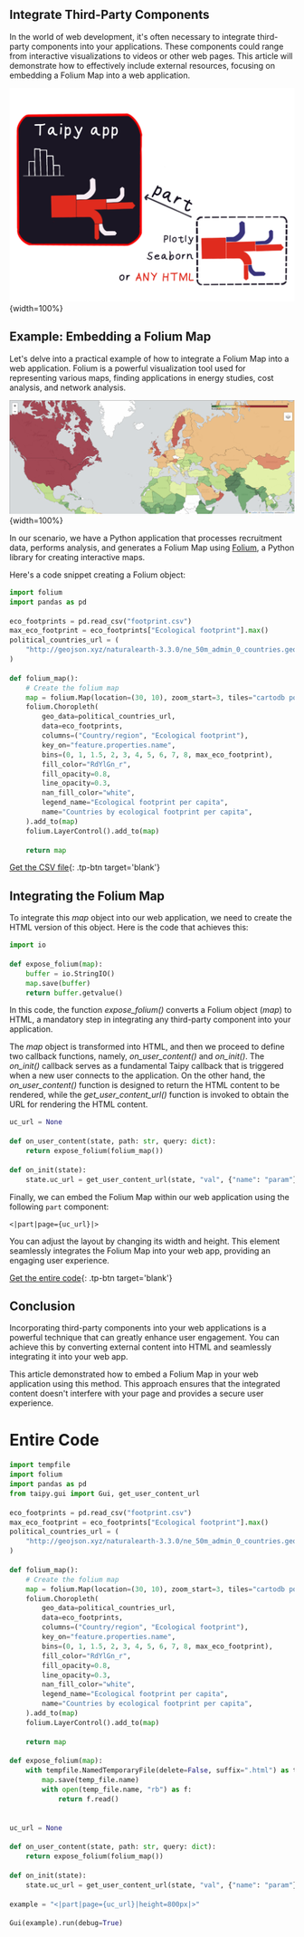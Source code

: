 ## Integrate Third-Party Components

In the world of web development, it's often necessary to integrate third-party components 
into your applications. These components could range from interactive visualizations to 
videos or other web pages. This article will demonstrate how to effectively include 
external resources, focusing on embedding a Folium Map into a web application.

![Part illustration](part_illustration.png){width=100%}

## Example: Embedding a Folium Map

Let's delve into a practical example of how to integrate a Folium Map into a web 
application. Folium is a powerful visualization tool used for representing various maps, 
finding applications in energy studies, cost analysis, and network analysis.

![Folium Map](folium_map.png){width=100%}

In our scenario, we have a Python application that processes recruitment data, performs 
analysis, and generates a Folium Map using 
[Folium](https://python-visualization.github.io/folium/), a Python library for creating interactive maps.

Here's a code snippet creating a Folium object:

```python
import folium
import pandas as pd

eco_footprints = pd.read_csv("footprint.csv")
max_eco_footprint = eco_footprints["Ecological footprint"].max()
political_countries_url = (
    "http://geojson.xyz/naturalearth-3.3.0/ne_50m_admin_0_countries.geojson"
)

def folium_map():
    # Create the folium map
    map = folium.Map(location=(30, 10), zoom_start=3, tiles="cartodb positron")
    folium.Choropleth(
        geo_data=political_countries_url,
        data=eco_footprints,
        columns=("Country/region", "Ecological footprint"),
        key_on="feature.properties.name",
        bins=(0, 1, 1.5, 2, 3, 4, 5, 6, 7, 8, max_eco_footprint),
        fill_color="RdYlGn_r",
        fill_opacity=0.8,
        line_opacity=0.3,
        nan_fill_color="white",
        legend_name="Ecological footprint per capita",
        name="Countries by ecological footprint per capita",
    ).add_to(map)
    folium.LayerControl().add_to(map)

    return map
```

[Get the CSV file](./footprint.csv){: .tp-btn target='blank'}


## Integrating the Folium Map

To integrate this *map* object into our web application, we need to create the HTML 
version of this object. Here is the code that achieves this:

```python
import io

def expose_folium(map):
    buffer = io.StringIO()
    map.save(buffer)
    return buffer.getvalue()
```

In this code, the function *expose_folium()* converts a Folium object (*map*) to HTML, a 
mandatory step in integrating any third-party component into your application.

The *map* object is transformed into HTML, and then we proceed to define two callback 
functions, namely, *on_user_content()* and *on_init()*. The *on_init()* callback serves 
as a fundamental Taipy callback that is triggered when a new user connects to the 
application. On the other hand, the *on_user_content()* function is designed to return 
the HTML content to be rendered, while the *get_user_content_url()* function is invoked 
to obtain the URL for rendering the HTML content.

```python
uc_url = None

def on_user_content(state, path: str, query: dict):
    return expose_folium(folium_map())

def on_init(state):
    state.uc_url = get_user_content_url(state, "val", {"name": "param"})
```

Finally, we can embed the Folium Map within our web application using the following 
`part` component:

```
<|part|page={uc_url}|>
```

You can adjust the layout by changing its width and height. This element seamlessly 
integrates the Folium Map into your web app, providing an engaging user experience.

[Get the entire code](./example.py){: .tp-btn target='blank'}

## Conclusion

Incorporating third-party components into your web applications is a powerful technique 
that can greatly enhance user engagement. You can achieve this by converting external 
content into HTML and seamlessly integrating it into your web app.

This article demonstrated how to embed a Folium Map in your web application using this 
method. This approach ensures that the integrated content doesn't interfere with your 
page and provides a secure user experience.

# Entire Code

```python
import tempfile
import folium
import pandas as pd
from taipy.gui import Gui, get_user_content_url

eco_footprints = pd.read_csv("footprint.csv")
max_eco_footprint = eco_footprints["Ecological footprint"].max()
political_countries_url = (
    "http://geojson.xyz/naturalearth-3.3.0/ne_50m_admin_0_countries.geojson"
)

def folium_map():
    # Create the folium map
    map = folium.Map(location=(30, 10), zoom_start=3, tiles="cartodb positron")
    folium.Choropleth(
        geo_data=political_countries_url,
        data=eco_footprints,
        columns=("Country/region", "Ecological footprint"),
        key_on="feature.properties.name",
        bins=(0, 1, 1.5, 2, 3, 4, 5, 6, 7, 8, max_eco_footprint),
        fill_color="RdYlGn_r",
        fill_opacity=0.8,
        line_opacity=0.3,
        nan_fill_color="white",
        legend_name="Ecological footprint per capita",
        name="Countries by ecological footprint per capita",
    ).add_to(map)
    folium.LayerControl().add_to(map)

    return map

def expose_folium(map):
    with tempfile.NamedTemporaryFile(delete=False, suffix=".html") as temp_file:
        map.save(temp_file.name)
        with open(temp_file.name, "rb") as f:
            return f.read()


uc_url = None

def on_user_content(state, path: str, query: dict):
    return expose_folium(folium_map())

def on_init(state):
    state.uc_url = get_user_content_url(state, "val", {"name": "param"})

example = "<|part|page={uc_url}|height=800px|>"

Gui(example).run(debug=True)
```